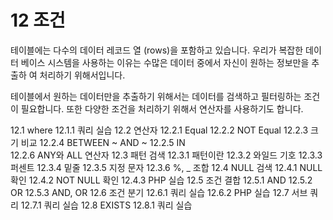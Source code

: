 # 12 조건 
테이블에는 다수의 데이터 레코드 열 (rows)을 포함하고 있습니다. 우리가 복잡한 데이터 베이스 시스템을 사용하는 이유는 수많은 데이터 중에서 자신이 원하는 정보만을 추출하 여 처리하기 위해서입니다.  

테이블에서 원하는 데이터만을 추출하기 위해서는 데이터를 검색하고 필터링하는 조건이 필요합니다. 또한 다양한 조건을 처리하기 위해서 연산자를 사용하기도 합니다. 

12.1 where
12.1.1 쿼리 실습
12.2 연산자
12.2.1 Equal
12.2.2 NOT Equal
12.2.3 크기 비교
12.2.4 BETWEEN ~ AND ~ 
12.2.5 IN  
12.2.6 ANY와 ALL 연산자 
12.3 패턴 검색 
12.3.1 패턴이란
12.3.2 와일드 기호
12.3.3 퍼센트
12.3.4 밑줄 
12.3.5 지정 문자
12.3.6 %, _ 조합 
12.4 NULL 검색
12.4.1 NULL 확인
12.4.2 NOT NULL 확인 
12.4.3 PHP 실습
12.5 조건 결합
12.5.1 AND
12.5.2 OR
12.5.3 AND, OR
12.6 조건 분기
12.6.1 쿼리 실습
12.6.2 PHP 실습
12.7 서브 쿼리
12.7.1 쿼리 실습
12.8 EXISTS 
12.8.1 쿼리 실습







